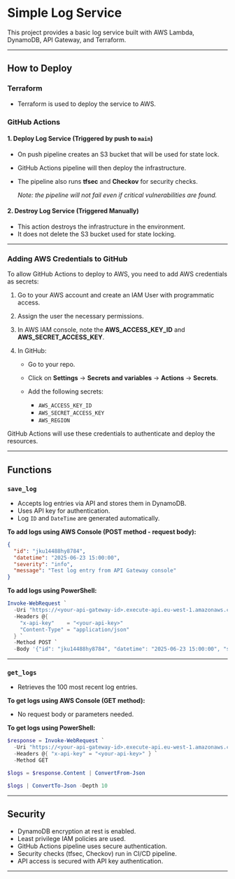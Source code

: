 # Simple Log Service

This project provides a basic log service built with AWS Lambda, DynamoDB, API Gateway, and Terraform.

---

## How to Deploy

### Terraform

* Terraform is used to deploy the service to AWS.

### GitHub Actions

#### 1. Deploy Log Service (Triggered by push to `main`)

* On push pipeline creates an S3 bucket that will be used for state lock.

* GitHub Actions pipeline will then deploy the infrastructure.

* The pipeline also runs **tfsec** and **Checkov** for security checks.

  *Note: the pipeline will not fail even if critical vulnerabilities are found.*

#### 2. Destroy Log Service (Triggered Manually)

* This action destroys the infrastructure in the environment.
* It does not delete the S3 bucket used for state locking.

---

### Adding AWS Credentials to GitHub

To allow GitHub Actions to deploy to AWS, you need to add AWS credentials as secrets:

1. Go to your AWS account and create an IAM User with programmatic access.
2. Assign the user the necessary permissions.
3. In AWS IAM console, note the **AWS\_ACCESS\_KEY\_ID** and **AWS\_SECRET\_ACCESS\_KEY**.
4. In GitHub:

   * Go to your repo.
   * Click on **Settings** → **Secrets and variables** → **Actions** → **Secrets**.
   * Add the following secrets:

     * `AWS_ACCESS_KEY_ID`
     * `AWS_SECRET_ACCESS_KEY`
     * `AWS_REGION`

GitHub Actions will use these credentials to authenticate and deploy the resources.

---

## Functions

### `save_log`

* Accepts log entries via API and stores them in DynamoDB.
* Uses API key for authentication.
* Log `ID` and `DateTime` are generated automatically.

**To add logs using AWS Console (POST method - request body):**

```json
{
  "id": "jku14488hy8784",
  "datetime": "2025-06-23 15:00:00",
  "severity": "info",
  "message": "Test log entry from API Gateway console"
}
```

**To add logs using PowerShell:**

```powershell
Invoke-WebRequest `
  -Uri "https://<your-api-gateway-id>.execute-api.eu-west-1.amazonaws.com/prod/log" `
  -Headers @{ 
    "x-api-key"    = "<your-api-key>"
    "Content-Type" = "application/json"
  } `
  -Method POST `
  -Body '{"id": "jku14488hy8784", "datetime": "2025-06-23 15:00:00", "severity": "info", "message": "Test log entry from PowerShell"}'
```

---

### `get_logs`

* Retrieves the 100 most recent log entries.

**To get logs using AWS Console (GET method):**

* No request body or parameters needed.

**To get logs using PowerShell:**

```powershell
$response = Invoke-WebRequest `
  -Uri "https://<your-api-gateway-id>.execute-api.eu-west-1.amazonaws.com/prod/log" `
  -Headers @{ "x-api-key" = "<your-api-key>" } `
  -Method GET

$logs = $response.Content | ConvertFrom-Json

$logs | ConvertTo-Json -Depth 10
```

---

## Security

* DynamoDB encryption at rest is enabled.
* Least privilege IAM policies are used.
* GitHub Actions pipeline uses secure authentication.
* Security checks (tfsec, Checkov) run in CI/CD pipeline.
* API access is secured with API key authentication.

---


